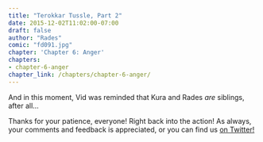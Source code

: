 ```yaml
---
title: "Terokkar Tussle, Part 2"
date: 2015-12-02T11:02:00-07:00
draft: false
author: "Rades"
comic: "fd091.jpg"
chapter: 'Chapter 6: Anger'
chapters:
- chapter-6-anger
chapter_link: /chapters/chapter-6-anger/
---
```


And in this moment, Vid was reminded that Kura and Rades *are* siblings, after all…


Thanks for your patience, everyone! Right back into the action! As always, your comments and feedback is appreciated, or you can find us [on Twitter!](https://twitter.com/fromdraenor)

